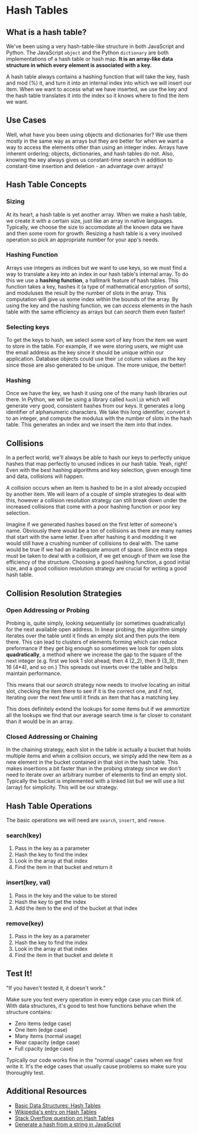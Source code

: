 # Hash Tables

## What is a hash table?

We've been using a very hash-table-like structure in both JavaScript and Python. The JavaScript `object` and the Python `dictionary` are both implementations of a hash table or hash map. **It is an array-like data structure in which every element is associated with a key.**

A hash table always contains a hashing function that will take the key, hash and mod \(%\) it, and turn it into an internal index into which we will insert our item. When we want to access what we have inserted, we use the key and the hash table translates it into the index so it knows where to find the item we want.

## Use Cases

Well, what have you been using objects and dictionaries for? We use them mostly in the same way as arrays but they are better for when we want a way to access the elements other than using an integer index. Arrays have inherent ordering; objects, dictionaries, and hash tables do not. Also, knowing the key always gives us constant-time search in addition to constant-time insertion and deletion - an advantage over arrays!

## Hash Table Concepts

### Sizing

At its heart, a hash table is yet another array. When we make a hash table, we create it with a certain size, just like an array in native languages. Typically, we choose the size to accomodate all the known data we have and then some room for growth. Resizing a hash table is a very involved operation so pick an appropriate number for your app's needs.

### Hashing Function

Arrays use integers as indices but we want to use keys, so we must find a way to translate a key into an index in our hash table's internal array. To do this we use a **hashing function**, a hallmark feature of hash tables. This function takes a key, hashes it \(a type of mathematical encryption of sorts\), and moduluses the result by the number of slots in the array. This computation will give us some index within the bounds of the array. By using the key and the hashing function, we can _access_ elements in the hash table with the same efficiency as arrays but can _search_ them even faster!

### Selecting keys

To get the keys to hash, we select some sort of key from the item we want to store in the table. For example, if we were storing users, we might use the email address as the key since it should be unique within our application. Database objects could use their `id` column values as the key since those are also generated to be unique. The more unique, the better!

### Hashing

Once we have the key, we hash it using one of the many hash libraries out there. In Python, we will be using a library called `hashlib` which will generate very good, consistent hashes from our keys. It generates a long identifier of alphanumeric characters. We take this long identifier, convert it to an integer, and compute the modulus with the number of slots in the hash table. This generates an index and we insert the item into that index.

## Collisions

In a perfect world, we'll always be able to hash our keys to perfectly unique hashes that map perfectly to unused indices in our hash table. Yeah, right! Even with the best hashing algorithms and key selection, given enough time and data, collisions will happen.

A collision occurs when an item is hashed to be in a slot already occupied by another item. We will learn of a couple of simple strategies to deal with this, however a collision resolution strategy can still break down under the increased collisions that come with a poor hashing function or poor key selection.

Imagine if we generated hashes based on the first letter of someone's name. Obviously there would be a ton of collisions as there are many names that start with the same letter. Even after hashing it and modding it we would still have a crushing number of collisions to deal with. The same would be true if we had an inadequate amount of space. Since extra steps must be taken to deal with a collision, if we get enough of them we lose the efficiency of the structure. Choosing a good hashing function, a good initial size, and a good collision resolution strategy are crucial for writing a good hash table.

## Collision Resolution Strategies

### Open Addressing or Probing

Probing is, quite simply, looking sequentially \(or sometimes quadratically\) for the next available open address. In linear probing, the algorithm simply iterates over the table until it finds an empty slot and then puts the item there. This can lead to clusters of elements forming which can reduce preformance if they get big enough so sometimes we look for open slots **quadratically**, a method where we increase the gap to the square of the next integer \(e.g. first we look 1 slot ahead, then 4 \(2_2\), then 9 \(3_3\), then 16 \(4\*4\), and so on.\) This spreads out inserts over the table and helps maintain performance.

This means that our _search_ strategy now needs to involve locating an initial slot, checking the item there to see if it is the correct one, and if not, iterating over the next few until it finds an item that has a matching key.

This does definitely extend the lookups for some items but if we ammortize all the lookups we find that our average search time is far closer to constant than it would be in an array.

### Closed Addressing or Chaining

In the chaining strategy, each slot in the table is actually a bucket that holds multiple items and when a collision occurs, we simply add the new item as a new element in the bucket contained in that slot in the hash table. This makes insertions a bit faster than in the probing strategy since we don't need to iterate over an arbitrary number of elements to find an empty slot. Typically the bucket is implemented with a linked list but we will use a list \(array\) for simplicity. This will be our strategy.

## Hash Table Operations

The basic operations we will need are `search`, `insert`, and `remove`.

### search\(key\)

1. Pass in the key as a parameter
2. Hash the key to find the index
3. Look in the array at that index
4. Find the item in that bucket and return it

### insert\(key, val\)

1. Pass in the key and the value to be stored
2. Hash the key to get the index
3. Add the item to the end of the bucket at that index

### remove\(key\)

1. Pass in the key as a parameter
2. Hash the key to find the index
3. Look in the array at that index
4. Find the item in that bucket and delete it

## Test It!

"If you haven't tested it, it doesn't work."

Make sure you test every operation in every edge case you can think of. With data structures, it's good to test how functions behave when the structure contains:

* Zero items \(edge case\)
* One item \(edge case\)
* Many items \(normal usage\)
* Near capacity \(edge case\)
* Full cpacity \(edge case\)

Typically our code works fine in the "normal usage" cases when we first write it. It's the edge cases that usually cause problems so make sure you thoroughly test.

## Additional Resources

* [Basic Data Structures: Hash Tables](http://goodmath.scientopia.org/2013/10/20/basic-data-structures-hash-tables/)
* [Wikipedia's entry on Hash Tables](https://en.wikipedia.org/wiki/Hash_table)
* [Stack Overflow question on Hash Tables](http://stackoverflow.com/questions/730620/how-does-a-hash-table-work)
* [Generate a hash from a string in JavaScript](http://stackoverflow.com/questions/7616461/generate-a-hash-from-string-in-javascript-jquerya)

